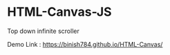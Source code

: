 # HTML-Canvas-JS

Top down infinite scroller  


Demo Link : https://binish784.github.io/HTML-Canvas/
